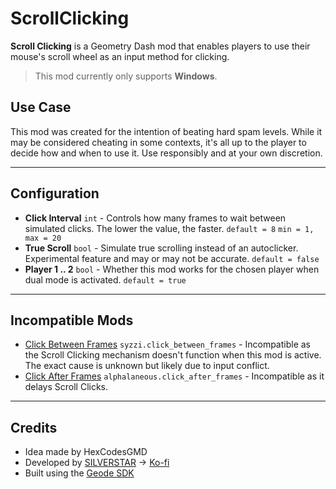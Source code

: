 # ScrollClicking

**Scroll Clicking** is a Geometry Dash mod that enables players to use their mouse's scroll wheel as an input method for clicking. 

> This mod currently only supports **Windows**.

## Use Case

This mod was created for the intention of beating hard spam levels. While it may be considered cheating in some contexts, it's all up to the player to decide how and when to use it. Use responsibly and at your own discretion.

---

## Configuration

- **Click Interval** `int` - Controls how many frames to wait between simulated clicks. The lower the value, the faster. `default = 8` `min = 1, max = 20`
- **True Scroll** `bool` - Simulate true scrolling instead of an autoclicker. Experimental feature and may or may not be accurate. `default = false`
- **Player 1 .. 2** `bool` - Whether this mod works for the chosen player when dual mode is activated. `default = true`

---

## Incompatible Mods

- [Click Between Frames](https://geode-sdk.org/mods/syzzi.click_between_frames) `syzzi.click_between_frames` - Incompatible as the Scroll Clicking mechanism doesn't function when this mod is active. The exact cause is unknown but likely due to input conflict.
- [Click After Frames](https://geode-sdk.org/mods/alphalaneous.click_after_frames) `alphalaneous.click_after_frames` - Incompatible as it delays Scroll Clicks.

---

## Credits

- Idea made by HexCodesGMD
- Developed by [SILVERSTAR](https://github.com/silver984) -> [Ko-fi](https://ko-fi.com/silverstar_)
- Built using the [Geode SDK](https://geode-sdk.org/)
